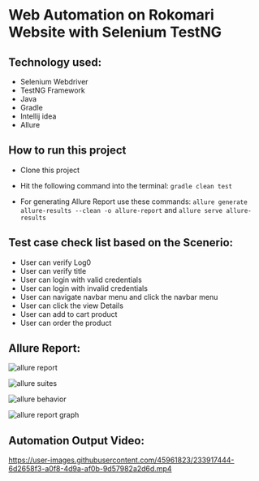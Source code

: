 # Web Automation on Rokomari Website with Selenium TestNG

## Technology used:
- Selenium Webdriver
- TestNG Framework
- Java
- Gradle
- Intellij idea
- Allure

## How to run this project

- Clone this project
- Hit the following command into the terminal:
 ```gradle clean test```
 
- For generating Allure Report use these commands:
```allure generate allure-results --clean -o allure-report``` and
```allure serve allure-results```

## Test case check list based on the Scenerio:

- User can verify Log0
- User can verify title
- User can login with valid credentials
- User can login with invalid credentials
- User can navigate navbar menu and click the navbar menu
- User can click the view Details
- User can add to cart product
- User can order the product


## Allure Report:

![allure report](https://user-images.githubusercontent.com/45961823/233908579-8d786edf-017e-49c0-8c37-c29f11b1e818.PNG)


![allure suites](https://user-images.githubusercontent.com/45961823/233908615-2bc76879-f73c-485c-b429-c88cc81c4b20.PNG)


![allure behavior](https://user-images.githubusercontent.com/45961823/233908646-a5d32b91-a0dc-4c06-87e1-937e5e0881f2.PNG)


![allure report graph](https://user-images.githubusercontent.com/45961823/233908662-be9e1da4-68d5-40d5-8c3e-89cb016a6889.PNG)



## Automation Output Video:

https://user-images.githubusercontent.com/45961823/233917444-6d2658f3-a0f8-4d9a-af0b-9d57982a2d6d.mp4



